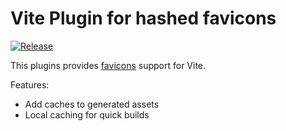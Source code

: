 # Vite Plugin for hashed favicons

[![Release](https://github.com/DASPRiD/mikro-orm-js-joda/actions/workflows/release.yml/badge.svg)](https://github.com/DASPRiD/vite-plugin-hashed-favicons/actions/workflows/release.yml)

This plugins provides [favicons](https://github.com/itgalaxy/favicons/tree/master) support for Vite.

Features:

- Add caches to generated assets
- Local caching for quick builds
